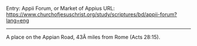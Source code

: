 Entry: Appii Forum, or Market of Appius
URL: https://www.churchofjesuschrist.org/study/scriptures/bd/appii-forum?lang=eng

---

A place on the Appian Road, 43Â miles from Rome (Acts 28:15).
